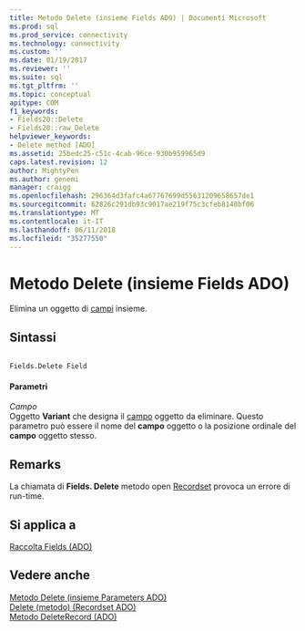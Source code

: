 ```yaml
---
title: Metodo Delete (insieme Fields ADO) | Documenti Microsoft
ms.prod: sql
ms.prod_service: connectivity
ms.technology: connectivity
ms.custom: ''
ms.date: 01/19/2017
ms.reviewer: ''
ms.suite: sql
ms.tgt_pltfrm: ''
ms.topic: conceptual
apitype: COM
f1_keywords:
- Fields20::Delete
- Fields20::raw_Delete
helpviewer_keywords:
- Delete method [ADO]
ms.assetid: 25bedc25-c51c-4cab-96ce-930b959965d9
caps.latest.revision: 12
author: MightyPen
ms.author: genemi
manager: craigg
ms.openlocfilehash: 296364d3fafc4a67767699d55631209658657de1
ms.sourcegitcommit: 62826c291db93c9017ae219f75c3cfeb8140bf06
ms.translationtype: MT
ms.contentlocale: it-IT
ms.lasthandoff: 06/11/2018
ms.locfileid: "35277550"
---
```

# <a name="delete-method-ado-fields-collection"></a>Metodo Delete (insieme Fields ADO)
Elimina un oggetto di [campi](../../../ado/reference/ado-api/fields-collection-ado.md) insieme.  
  
## <a name="syntax"></a>Sintassi  
  
```  
  
Fields.Delete Field  
```  
  
#### <a name="parameters"></a>Parametri  
 *Campo*  
 Oggetto **Variant** che designa il [campo](../../../ado/reference/ado-api/field-object.md) oggetto da eliminare. Questo parametro può essere il nome del **campo** oggetto o la posizione ordinale del **campo** oggetto stesso.  
  
## <a name="remarks"></a>Remarks  
 La chiamata di **Fields. Delete** metodo open [Recordset](../../../ado/reference/ado-api/recordset-object-ado.md) provoca un errore di run-time.  
  
## <a name="applies-to"></a>Si applica a  
 [Raccolta Fields (ADO)](../../../ado/reference/ado-api/fields-collection-ado.md)  
  
## <a name="see-also"></a>Vedere anche  
 [Metodo Delete (insieme Parameters ADO)](../../../ado/reference/ado-api/delete-method-ado-parameters-collection.md)   
 [Delete (metodo) (Recordset ADO)](../../../ado/reference/ado-api/delete-method-ado-recordset.md)   
 [Metodo DeleteRecord (ADO)](../../../ado/reference/ado-api/deleterecord-method-ado.md)
